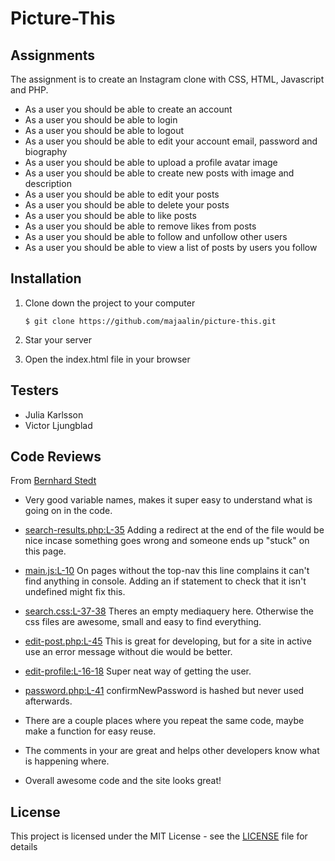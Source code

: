 # Picture-This

## Assignments

The assignment is to create an Instagram clone with CSS, HTML, Javascript and PHP.

- As a user you should be able to create an account
- As a user you should be able to login
- As a user you should be able to logout
- As a user you should be able to edit your account email, password and biography
- As a user you should be able to upload a profile avatar image
- As a user you should be able to create new posts with image and description
- As a user you should be able to edit your posts
- As a user you should be able to delete your posts
- As a user you should be able to like posts
- As a user you should be able to remove likes from posts
- As a user you should be able to follow and unfollow other users
- As a user you should be able to view a list of posts by users you follow

## Installation
1. Clone down the project to your computer

    ```
    $ git clone https://github.com/majaalin/picture-this.git
     ```
2. Star your server

3. Open the index.html file in your browser

## Testers
- Julia Karlsson
- Victor Ljungblad

## Code Reviews
From [Bernhard Stedt](https://github.com/Vehx)
- Very good variable names, makes it super easy to understand what is going on in the code.

- [search-results.php:L-35](https://github.com/majaalin/picture-this/blob/25d21ac8971e60e69f0c9bc34175d03e249e8509/app/users/search-results.php#L35) Adding a redirect at the end of the file would be nice incase something goes wrong and someone ends up "stuck" on this page.

- [main.js:L-10](https://github.com/majaalin/picture-this/blob/25d21ac8971e60e69f0c9bc34175d03e249e8509/assets/scripts/main.js#L10) On pages without the top-nav this line complains it can't find anything in console. Adding an if statement to check that it isn't undefined might fix this.

- [search.css:L-37-38](https://github.com/majaalin/picture-this/blob/25d21ac8971e60e69f0c9bc34175d03e249e8509/assets/styles/search.css#L37-L38) Theres an empty mediaquery here. Otherwise the css files are awesome, small and easy to find everything.

- [edit-post.php:L-45](https://github.com/majaalin/picture-this/blob/25d21ac8971e60e69f0c9bc34175d03e249e8509/app/posts/edit-post.php#L45) This is great for developing, but for a site in active use an error message without die would be better.

- [edit-profile:L-16-18](https://github.com/majaalin/picture-this/blob/25d21ac8971e60e69f0c9bc34175d03e249e8509/app/users/edit-profile.php#L16-L18) Super neat way of getting the user.

- [password.php:L-41](https://github.com/majaalin/picture-this/blob/25d21ac8971e60e69f0c9bc34175d03e249e8509/app/users/password.php#L41) confirmNewPassword is hashed but never used afterwards.

- There are a couple places where you repeat the same code, maybe make a function for easy reuse.

- The comments in your are great and helps other developers know what is happening where.

- Overall awesome code and the site looks great!


## License
This project is licensed under the MIT License - see the [LICENSE](LICENSE) file for details
